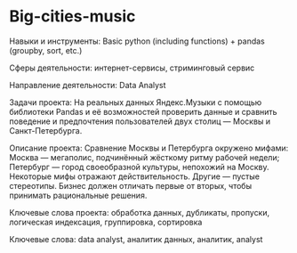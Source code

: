 # Big-cities-music
Навыки и инструменты: Basic python (including functions) + pandas (groupby, sort, etc.)

Сферы деятельности: интернет-сервисы, стриминговый сервис

Направление деятельности: Data Analyst

Задачи проекта: На реальных данных Яндекс.Музыки c помощью библиотеки Pandas и её возможностей проверить данные и сравнить поведение и предпочтения пользователей двух столиц — Москвы и Санкт-Петербурга.

Описание проекта: Сравнение Москвы и Петербурга окружено мифами:
Москва — мегаполис, подчинённый жёсткому ритму рабочей недели;
Петербург — город своеобразной культуры, непохожий на Москву.
Некоторые мифы отражают действительность. Другие — пустые стереотипы. Бизнес должен отличать первые от вторых, чтобы принимать рациональные решения. 

Ключевые слова проекта: обработка данных, дубликаты, пропуски, логическая индексация, группировка, сортировка

Ключевые слова: data analyst, аналитик данных, аналитик, analyst
